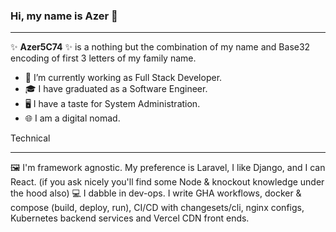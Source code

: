 ### Hi, my name is Azer 👋
_______________________

✨ **Azer5C74** ✨ is a nothing but the combination of my name and Base32 encoding of first 3 letters of my family name.

- 🔭 I’m currently working as Full Stack Developer.
- 🎓 I have graduated as a Software Engineer.
- 🖥️ I have a taste for System Administration.
- 🌐 I am a digital nomad.


Technical
______________________
🖼️ I'm framework agnostic. My preference is Laravel, I like Django, and I can React. (if you ask nicely you'll find some Node & knockout knowledge under the hood also)
💻 I dabble in dev-ops. I write GHA workflows, docker & compose (build, deploy, run), CI/CD with changesets/cli, nginx configs, Kubernetes backend services and Vercel CDN front ends.
<p align="left">
<a href="https://www.linkedin.com/in/azer-taboubi/">
  

</a>

</p>



